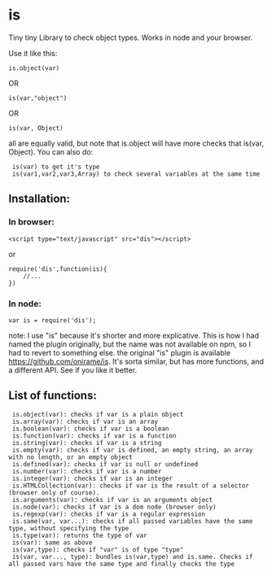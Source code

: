 # is

Tiny tiny Library to check object types.
Works in node and your browser.

Use it like this:

    is.object(var)

OR

	is(var,"object")

OR

	is(var, Object)

all are equally valid, but note that is.object will have more checks that is(var, Object).
You can also do:
	
	 is(var) to get it's type
	 is(var1,var2,var3,Array) to check several variables at the same time

## Installation:

### In browser:
	
	<script type="text/javascript" src="dis"></script>

or

	require('dis',function(is){
		//...
	})

### In node:
	
	var is = require('dis');

note: I use "is" because it's shorter and more explicative. This is how I had named the plugin originally, but the name was not available on npm, so I had to revert to something else.
the original "is" plugin is available <https://github.com/onirame/is>. It's sorta similar, but has more functions, and a different API. See if you like it better.

## List of functions:

	 is.object(var): checks if var is a plain object
	 is.array(var): checks if var is an array
	 is.boolean(var): checks if var is a boolean
	 is.function(var): checks if var is a function
	 is.string(var): checks if var is a string
	 is.empty(var): checks if var is defined, an empty string, an array with no length, or an empty object
	 is.defined(var): checks if var is null or undefined
	 is.number(var): checks if var is a number
	 is.integer(var): checks if var is an integer
	 is.HTMLCollection(var): checks if var is the result of a selector (browser only of course).					   
	 is.arguments(var): checks if var is an arguments object
	 is.node(var): checks if var is a dom node (browser only)
	 is.regexp(var): checks if var is a regular expression
	 is.same(var, var...): checks if all passed variables have the same type, without specifying the type
	 is.type(var): returns the type of var
	 is(var): same as above
	 is(var,type): checks if "var" is of type "type"
	 is(var, var..., type): bundles is(var,type) and is.same. Checks if all passed vars have the same type and finally checks the type
